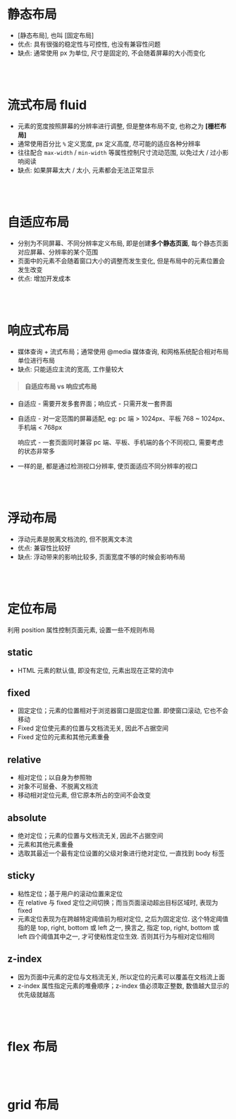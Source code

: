 # 静态布局

-   [静态布局], 也叫 [固定布局]
-   优点: 具有很强的稳定性与可控性, 也没有兼容性问题
-   缺点: 通常使用 px 为单位, 尺寸是固定的, 不会随着屏幕的大小而变化

<br><br>

# 流式布局 fluid

-   元素的宽度按照屏幕的分辨率进行调整, 但是整体布局不变, 也称之为 **[栅栏布局]**
-   通常使用百分比 `%` 定义宽度, px 定义高度, 尽可能的适应各种分辨率
-   往往配合 `max-width` / `min-width` 等属性控制尺寸流动范围, 以免过大 / 过小影响阅读
-   缺点: 如果屏幕太大 / 太小, 元素都会无法正常显示

<br><br>

# 自适应布局

-   分别为不同屏幕、不同分辨率定义布局, 即是创建**多个静态页面**, 每个静态页面对应屏幕、分辨率的某个范围
-   页面中的元素不会随着窗口大小的调整而发生变化, 但是布局中的元素位置会发生改变
-   优点: 增加开发成本

<br><br>

# 响应式布局

-   媒体查询 + 流式布局；通常使用 @media 媒体查询, 和网格系统配合相对布局单位进行布局
-   缺点: 只能适应主流的宽高, 工作量较大

> #### 自适应布局 vs 响应式布局

-   自适应 - 需要开发多套界面；响应式 - 只需开发一套界面

-   自适应 - 对一定范围的屏幕适配, eg: pc 端 > 1024px、平板 768 ~ 1024px、手机端 < 768px

    响应式 - 一套页面同时兼容 pc 端、平板、手机端的各个不同视口, 需要考虑的状态非常多

-   一样的是, 都是通过检测视口分辨率, 使页面适应不同分辨率的视口

<br><br>

# 浮动布局

-   浮动元素是脱离文档流的, 但不脱离文本流
-   优点: 兼容性比较好
-   缺点: 浮动带来的影响比较多, 页面宽度不够的时候会影响布局

<br><br>

# 定位布局

利用 position 属性控制页面元素, 设置一些不规则布局

## static

-   HTML 元素的默认值, 即没有定位, 元素出现在正常的流中

## fixed

-   固定定位；元素的位置相对于浏览器窗口是固定位置. 即使窗口滚动, 它也不会移动
-   Fixed 定位使元素的位置与文档流无关, 因此不占据空间
-   Fixed 定位的元素和其他元素重叠

## relative

-   相对定位；以自身为参照物
-   对象不可层叠、不脱离文档流
-   移动相对定位元素, 但它原本所占的空间不会改变

## absolute

-   绝对定位；元素的位置与文档流无关, 因此不占据空间
-   元素和其他元素重叠
-   选取其最近一个最有定位设置的父级对象进行绝对定位, 一直找到 body 标签

## sticky

-   粘性定位；基于用户的滚动位置来定位
-   在 relative 与 fixed 定位之间切换；而当页面滚动超出目标区域时, 表现为 fixed
-   元素定位表现为在跨越特定阈值前为相对定位, 之后为固定定位. 这个特定阈值指的是 top, right, bottom 或 left 之一, 换言之, 指定 top, right, bottom 或 left 四个阈值其中之一, 才可使粘性定位生效. 否则其行为与相对定位相同

## z-index

-   因为页面中元素的定位与文档流无关, 所以定位的元素可以覆盖在文档流上面
-   z-index 属性指定元素的堆叠顺序；z-index 值必须取正整数, 数值越大显示的优先级就越高

<br><br>

# flex 布局

<br><br>

# grid 布局

<br><br>
